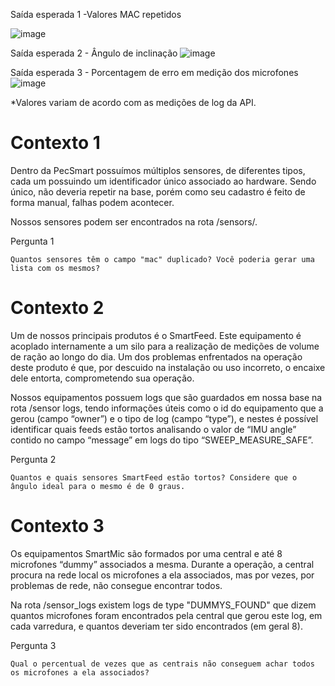 Saída esperada 1 -Valores MAC repetidos

![image](https://user-images.githubusercontent.com/79227339/181866506-65fdf9f1-eb77-4653-8da3-392a28d13151.png)

Saída esperada 2 - Ângulo de inclinação
![image](https://user-images.githubusercontent.com/79227339/181866586-ef3d94c6-950b-4356-9d39-006f72d2902d.png)

Saída esperada 3 - Porcentagem de erro em medição dos microfones
![image](https://user-images.githubusercontent.com/79227339/181866746-da79d4e9-f7bb-4445-9e55-cfa8ea7c177b.png)


*Valores variam de acordo com as medições de log da API.

# Contexto 1

Dentro da PecSmart possuímos múltiplos sensores, de diferentes tipos, cada um possuindo um identificador único associado ao hardware. Sendo único, não deveria repetir na base, porém como seu cadastro é feito de forma manual, falhas podem acontecer.

Nossos sensores podem ser encontrados na rota /sensors/.

Pergunta 1

    Quantos sensores têm o campo "mac" duplicado? Você poderia gerar uma lista com os mesmos?

# Contexto 2

Um de nossos principais produtos é o SmartFeed. Este equipamento é acoplado internamente a um silo para a realização de medições de volume de ração ao longo do dia. Um dos problemas enfrentados na operação deste produto é que, por descuido na instalação ou uso incorreto, o encaixe dele entorta, comprometendo sua operação.

Nossos equipamentos possuem logs que são guardados em nossa base na rota /sensor logs, tendo informações úteis como o id do equipamento que a gerou (campo “owner”) e o tipo de log (campo “type”), e nestes é possível identificar quais feeds estão tortos analisando o valor de “IMU angle” contido no campo “message” em logs do tipo “SWEEP_MEASURE_SAFE”.

Pergunta 2

    Quantos e quais sensores SmartFeed estão tortos? Considere que o ângulo ideal para o mesmo é de 0 graus.

# Contexto 3

Os equipamentos SmartMic são formados por uma central e até 8 microfones “dummy” associados a mesma. Durante a operação, a central procura na rede local os microfones a ela associados, mas por vezes, por problemas de rede, não consegue encontrar todos.

Na rota /sensor_logs existem logs de type "DUMMYS_FOUND" que dizem quantos microfones foram encontrados pela central que gerou este log, em cada varredura, e quantos deveriam ter sido encontrados (em geral 8).

Pergunta 3

    Qual o percentual de vezes que as centrais não conseguem achar todos os microfones a ela associados?
